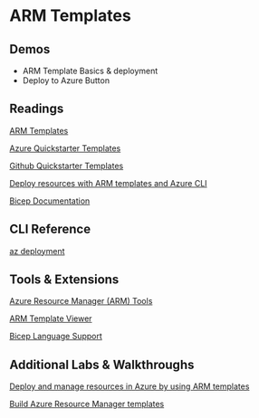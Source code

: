 # ARM Templates

## Demos

- ARM Template Basics & deployment
- Deploy to Azure Button

## Readings

[ARM Templates](https://docs.microsoft.com/en-us/azure/azure-resource-manager/templates/overview)

[Azure Quickstarter Templates](https://azure.microsoft.com/en-us/resources/templates/)

[Github Quickstarter Templates](https://github.com/Azure/azure-quickstart-templates)

[Deploy resources with ARM templates and Azure CLI](https://docs.microsoft.com/en-us/azure/azure-resource-manager/templates/deploy-cli)

[Bicep Documentation](https://docs.microsoft.com/en-us/azure/azure-resource-manager/bicep/)

## CLI Reference

[az deployment](https://docs.microsoft.com/en-us/cli/azure/deployment?view=azure-cli-latest)

## Tools & Extensions

[Azure Resource Manager (ARM) Tools](https://marketplace.visualstudio.com/items?itemName=msazurermtools.azurerm-vscode-tools)

[ARM Template Viewer](https://marketplace.visualstudio.com/items?itemName=bencoleman.armview)

[Bicep Language Support](https://docs.microsoft.com/en-us/azure/azure-resource-manager/bicep/)

## Additional Labs & Walkthroughs

[Deploy and manage resources in Azure by using ARM templates](https://docs.microsoft.com/en-us/learn/paths/deploy-manage-resource-manager-templates/)

[Build Azure Resource Manager templates](https://docs.microsoft.com/en-us/learn/modules/build-azure-vm-templates/)